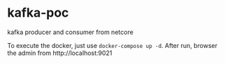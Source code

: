 # kafka-poc
kafka producer and consumer from netcore

To execute the docker, just use `docker-compose up -d`.
After run, browser the admin from http://localhost:9021
 
